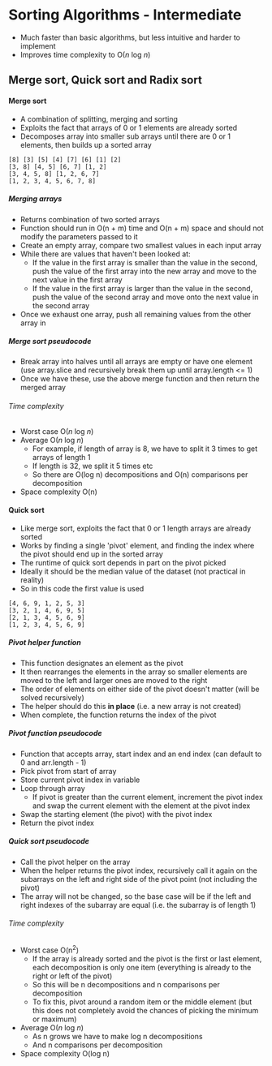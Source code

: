 # Sorting Algorithms - Intermediate

- Much faster than basic algorithms, but less intuitive and harder to implement
- Improves time complexity to O(_n_ log _n_)

## Merge sort, Quick sort and Radix sort

#### Merge sort

- A combination of splitting, merging and sorting
- Exploits the fact that arrays of 0 or 1 elements are already sorted
- Decomposes array into smaller sub arrays until there are 0 or 1 elements, then builds up a sorted array

```
[8] [3] [5] [4] [7] [6] [1] [2]
[3, 8] [4, 5] [6, 7] [1, 2]
[3, 4, 5, 8] [1, 2, 6, 7]
[1, 2, 3, 4, 5, 6, 7, 8]
```

##### Merging arrays

- Returns combination of two sorted arrays
- Function should run in O(n + m) time and O(n + m) space and should not modify the parameters passed to it
- Create an empty array, compare two smallest values in each input array
- While there are values that haven't been looked at:
  - If the value in the first array is smaller than the value in the second, push the value of the first array into the new array and move to the next value in the first array
  - If the value in the first array is larger than the value in the second, push the value of the second array and move onto the next value in the second array
- Once we exhaust one array, push all remaining values from the other array in

##### Merge sort pseudocode

- Break array into halves until all arrays are empty or have one element (use array.slice and recursively break them up until array.length <= 1)
- Once we have these, use the above merge function and then return the merged array

###### Time complexity

- Worst case O(_n_ log _n_)
- Average O(_n_ log _n_)
  - For example, if length of array is 8, we have to split it 3 times to get arrays of length 1
  - If length is 32, we split it 5 times etc
  - So there are O(log n) decompositions and O(n) comparisons per decomposition
- Space complexity O(n)

#### Quick sort

- Like merge sort, exploits the fact that 0 or 1 length arrays are already sorted
- Works by finding a single 'pivot' element, and finding the index where the pivot should end up in the sorted array
- The runtime of quick sort depends in part on the pivot picked
- Ideally it should be the median value of the dataset (not practical in reality)
- So in this code the first value is used

```
[4, 6, 9, 1, 2, 5, 3]
[3, 2, 1, 4, 6, 9, 5]
[2, 1, 3, 4, 5, 6, 9]
[1, 2, 3, 4, 5, 6, 9]
```

##### Pivot helper function

- This function designates an element as the pivot
- It then rearranges the elements in the array so smaller elements are moved to the left and larger ones are moved to the right
- The order of elements on either side of the pivot doesn't matter (will be solved recursively)
- The helper should do this **in place** (i.e. a new array is not created)
- When complete, the function returns the index of the pivot

##### Pivot function pseudocode

- Function that accepts array, start index and an end index (can default to 0 and arr.length - 1)
- Pick pivot from start of array
- Store current pivot index in variable
- Loop through array
  - If pivot is greater than the current element, increment the pivot index and swap the current element with the element at the pivot index
- Swap the starting element (the pivot) with the pivot index
- Return the pivot index

##### Quick sort pseudocode

- Call the pivot helper on the array
- When the helper returns the pivot index, recursively call it again on the subarrays on the left and right side of the pivot point (not including the pivot)
- The array will not be changed, so the base case will be if the left and right indexes of the subarray are equal (i.e. the subarray is of length 1)

###### Time complexity

- Worst case O(n<sup>2</sup>)
  - If the array is already sorted and the pivot is the first or last element, each decomposition is only one item (everything is already to the right or left of the pivot)
  - So this will be n decompositions and n comparisons per decomposition
  - To fix this, pivot around a random item or the middle element (but this does not completely avoid the chances of picking the minimum or maximum)
- Average O(_n_ log _n_)
  - As n grows we have to make log n decompositions
  - And n comparisons per decomposition
- Space complexity O(log n)

